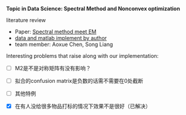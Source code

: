 **Topic in Data Science: Spectral Method and Nonconvex optimization**

literature review
- Paper: [Spectral method meet EM](https://www.jmlr.org/papers/volume17/14-511/14-511.pdf)
- [data and matlab implement by author](https://github.com/zhangyuc/SpectralMethodsMeetEM)
- team member: Aoxue Chen, Song Liang

Interesting problems that raise along with our implementation:

- [ ] M2是不是对称矩阵有没有影响？
- [ ] 拟合的confusion matrix是负数的话需不需要在0处截断
- [ ] 其他特例
- [x] 在有人没给很多物品打标的情况下效果不是很好（已解决）

